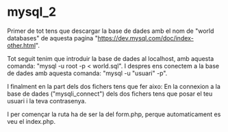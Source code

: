 # mysql_2

Primer de tot tens que descargar la base de dades amb el nom de "world databases" de aquesta pagina "https://dev.mysql.com/doc/index-other.html".

Tot seguit tenim que introduir la base de dades al localhost, amb aquesta comanda: "mysql -u root -p < world.sql".
I despres ens conectem a la base de dades amb aquesta comanda: "mysql -u "usuari" -p".


I finalment en la part dels dos fichers tens que fer aixo:
En la connexion a la base de dades ("mysqli_connect") dels dos fichers tens que posar el teu usuari i la teva contrasenya.

I per començar la ruta ha de ser la del form.php, perque automaticament es veu el index.php.